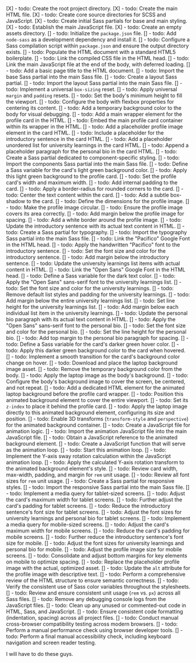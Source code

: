 [X] - todo: Create the root project directory.
[X] - todo: Create the main HTML file.
[X] - todo: Create core source directories for SCSS and JavaScript.
[X] - todo: Create initial Sass partials for base and main styling.
[X] - todo: Establish the main JavaScript file.
[X] - todo: Create an empty assets directory.
[] - todo: Initialize the `package.json` file.
[] - todo: Add `node-sass` as a development dependency and install it.
[] - todo: Configure a Sass compilation script within `package.json` and ensure the output directory exists.
[] - todo: Populate the HTML document with a standard HTML5 boilerplate.
[] - todo: Link the compiled CSS file in the HTML head.
[] - todo: Link the main JavaScript file at the end of the body, with deferred loading.
[] - todo: Add a basic page title to the HTML document.
[] - todo: Import the base Sass partial into the main Sass file.
[] - todo: Create a layout Sass partial.
[] - todo: Import the layout Sass partial into the main Sass file.
[] - todo: Implement a universal `box-sizing` reset.
[] - todo: Apply universal `margin` and `padding` resets.
[] - todo: Set the body's minimum height to fill the viewport.
[] - todo: Configure the body with flexbox properties for centering its content.
[] - todo: Add a temporary background color to the body for visual debugging.
[] - todo: Add a main wrapper element for the profile card in the HTML.
[] - todo: Embed the main profile card container within its wrapper in the HTML.
[] - todo: Add a placeholder profile image element in the card HTML.
[] - todo: Include a placeholder for the introductory sentence in the card HTML.
[] - todo: Add a placeholder unordered list for university learnings in the card HTML.
[] - todo: Append a placeholder paragraph for the personal bio in the card HTML.
[] - todo: Create a Sass partial dedicated to component-specific styling.
[] - todo: Import the components Sass partial into the main Sass file.
[] - todo: Define a Sass variable for the card's light green background color.
[] - todo: Apply this light green background to the profile card.
[] - todo: Set the profile card's width and maximum width.
[] - todo: Add internal padding to the card.
[] - todo: Apply a border-radius for rounded corners to the card.
[] - todo: Center the text content within the card.
[] - todo: Add a subtle box-shadow to the card.
[] - todo: Define the dimensions for the profile image.
[] - todo: Make the profile image circular.
[] - todo: Ensure the profile image covers its area correctly.
[] - todo: Add margin below the profile image for spacing.
[] - todo: Add a white border around the profile image.
[] - todo: Update the introductory sentence with its actual text content in HTML.
[] - todo: Create a Sass partial for typography.
[] - todo: Import the typography Sass partial into the main Sass file.
[] - todo: Link the "Pacifico" Google Font in the HTML head.
[] - todo: Apply the handwritten "Pacifico" font to the introductory sentence.
[] - todo: Set the font size and color for the introductory sentence.
[] - todo: Add margin below the introductory sentence.
[] - todo: Update the university learnings list items with actual content in HTML.
[] - todo: Link the "Open Sans" Google Font in the HTML head.
[] - todo: Define a Sass variable for the dark text color.
[] - todo: Apply the "Open Sans" sans-serif font to the university learnings list.
[] - todo: Set the font size and color for the university learnings.
[] - todo: Remove default list styles and padding for the university learnings.
[] - todo: Add margin below the entire university learnings list.
[] - todo: Set line height for the university learnings list.
[] - todo: Add margin below each individual list item in the university learnings.
[] - todo: Update the personal bio paragraph with its actual text content in HTML.
[] - todo: Apply the "Open Sans" sans-serif font to the personal bio.
[] - todo: Set the font size and color for the personal bio.
[] - todo: Set the line height for the personal bio.
[] - todo: Add top margin to the personal bio paragraph for spacing.
[] - todo: Define a Sass variable for the card's darker green hover color.
[] - todo: Apply this darker green background color to the card when hovered.
[] - todo: Implement a smooth transition for the card's background color change on hover.
[] - todo: Download and place the laptop background image asset.
[] - todo: Remove the temporary background color from the body.
[] - todo: Apply the laptop image as the body's background.
[] - todo: Configure the body's background image to cover the screen, be centered, and not repeat.
[] - todo: Add a dedicated HTML element for the animated laptop background before the profile card wrapper.
[] - todo: Position this animated background element to cover the entire viewport.
[] - todo: Set its `z-index` to place it behind the profile card.
[] - todo: Apply the laptop image directly to this animated background element, configuring its size and position.
[] - todo: Enable 3D transforms (`transform-style` and `perspective`) for the animated background container.
[] - todo: Create a JavaScript file for animation logic.
[] - todo: Import the animation JavaScript file into the main JavaScript file.
[] - todo: Obtain a JavaScript reference to the animated background element.
[] - todo: Create a JavaScript function that will serve as the animation loop.
[] - todo: Start this animation loop.
[] - todo: Implement the Y-axis sway rotation calculation within the JavaScript animation loop.
[] - todo: Apply the calculated Y-axis rotation transform to the animated background element's style.
[] - todo: Review card width, max-width, padding, and margin for `rem` unit usage.
[] - todo: Review all font sizes for `rem` unit usage.
[] - todo: Create a Sass partial for responsive styles.
[] - todo: Import the responsive Sass partial into the main Sass file.
[] - todo: Implement a media query for tablet-sized screens.
[] - todo: Adjust the card's maximum width for tablet screens.
[] - todo: Further adjust the card's padding for tablet screens.
[] - todo: Reduce the introductory sentence's font size for tablet screens.
[] - todo: Adjust the font sizes for university learnings and personal bio for tablet screens.
[] - todo: Implement a media query for mobile-sized screens.
[] - todo: Adjust the card's maximum width for mobile screens.
[] - todo: Reduce the card's padding for mobile screens.
[] - todo: Further reduce the introductory sentence's font size for mobile.
[] - todo: Adjust the font sizes for university learnings and personal bio for mobile.
[] - todo: Adjust the profile image size for mobile screens.
[] - todo: Consolidate and adjust bottom margins for key elements on mobile to optimize spacing.
[] - todo: Replace the placeholder profile image with the actual, optimized asset.
[] - todo: Update the `alt` attribute for the profile image with descriptive text.
[] - todo: Perform a comprehensive review of the HTML structure to ensure semantic correctness.
[] - todo: Verify the consistent use of Sass color variables throughout the stylesheets.
[] - todo: Review and ensure consistent unit usage (`rem` vs. `px`) across all Sass files.
[] - todo: Remove any debugging console logs from the JavaScript files.
[] - todo: Clean up any unused or commented-out code in HTML, Sass, and JavaScript.
[] - todo: Ensure consistent code formatting (indentation, spacing) across all project files.
[] - todo: Conduct manual cross-browser compatibility testing across modern browsers.
[] - todo: Perform a manual performance check using browser developer tools.
[] - todo: Perform a final manual accessibility check, including keyboard navigation and screen reader testing.

I will have to do these guys.